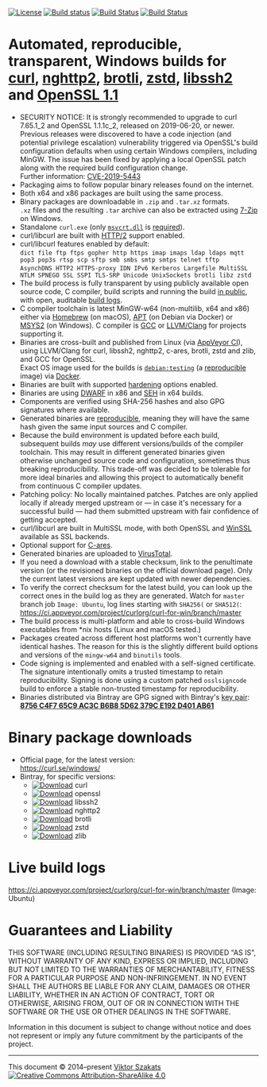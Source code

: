 [![License](https://img.shields.io/badge/license-MIT-blue.svg)](LICENSE.txt)
[![Build status](https://ci.appveyor.com/api/projects/status/8yf6xjgq7u0cm013/branch/master?svg=true)](https://ci.appveyor.com/project/curlorg/curl-for-win/branch/master)
[![Build Status](https://api.travis-ci.org/curl/curl-for-win.svg?branch=master)](https://travis-ci.org/curl/curl-for-win)
[![Build Status](https://github.com/curl/curl-for-win/workflows/build/badge.svg?branch=master)](https://github.com/curl/curl-for-win/actions?query=branch%3Amaster)

# Automated, reproducible, transparent, Windows builds for [curl](https://curl.se/), [nghttp2](https://nghttp2.org/), [brotli](https://github.com/google/brotli), [zstd](https://github.com/facebook/zstd), [libssh2](https://libssh2.org/) and [OpenSSL 1.1](https://www.openssl.org/)

  - SECURITY NOTICE: It is strongly recommended to upgrade to curl 7.65.1_2
    and OpenSSL 1.1.1c_2, released on 2019-06-20, or newer. Previous releases
    were discovered to have a code injection (and potential privilege
    escalation) vulnerability triggered via OpenSSL's build configuration
    defaults when using certain Windows compilers, including MinGW. The issue
    has been fixed by applying a local OpenSSL patch along with the required
    build configuration change.
    <br>Further information:
    [CVE-2019-5443](https://curl.se/docs/CVE-2019-5443.html)
  - Packaging aims to follow popular binary releases found on the internet.
  - Both x64 and x86 packages are built using the same process.
  - Binary packages are downloadable in `.zip` and `.tar.xz` formats.<br>
    `.xz` files and the resulting `.tar` archive can also be extracted using
    [7-Zip](https://www.7-zip.org/) on Windows.
  - Standalone `curl.exe` (only
    [`msvcrt.dll`](https://en.wikipedia.org/wiki/Microsoft_Windows_library_files#MSVCRT.DLL,_MSVCP*.DLL_and_CRTDLL.DLL)
    is
    [required](https://devblogs.microsoft.com/oldnewthing/?p=1273)).
  - curl/libcurl are built with [HTTP/2](https://en.wikipedia.org/wiki/HTTP/2)
    support enabled.
  - curl/libcurl features enabled by default:
    <br>`dict file ftp ftps gopher http https imap imaps ldap ldaps mqtt pop3 pop3s rtsp scp sftp smb smbs smtp smtps telnet tftp`
    <br>`AsynchDNS HTTP2 HTTPS-proxy IDN IPv6 Kerberos Largefile MultiSSL NTLM SPNEGO SSL SSPI TLS-SRP Unicode UnixSockets brotli libz zstd`
  - The build process is fully transparent by using publicly available
    open source code, C compiler, build scripts and running the build
    [in public](https://ci.appveyor.com/project/curlorg/curl-for-win/branch/master),
    with open, auditable [build logs](#live-build-logs).
  - C compiler toolchain is latest MinGW-w64 (non-multilib, x64 and x86)
    either via [Homebrew](https://brew.sh/) (on macOS),
    [APT](https://en.wikipedia.org/wiki/APT_(Debian)) (on Debian via Docker)
    or [MSYS2](https://www.msys2.org/) (on Windows).
    C compiler is [GCC](https://gcc.gnu.org/) or
    [LLVM/Clang](https://clang.llvm.org/) for projects supporting it.
  - Binaries are cross-built and published from Linux
    (via [AppVeyor CI](https://www.appveyor.com/)), using LLVM/Clang for
    curl, libssh2, nghttp2, c-ares, brotli, zstd and zlib, and GCC for OpenSSL.
    <br>Exact OS image used for the builds is
    [`debian:testing`](https://github.com/debuerreotype/docker-debian-artifacts/tree/dist-amd64/testing)
    (a [reproducible](https://github.com/debuerreotype/debuerreotype) image)
    via [Docker](https://hub.docker.com/_/debian/).
  - Binaries are built with supported
    [hardening](https://en.wikipedia.org/wiki/Hardening_%28computing%29)
    options enabled.
  - Binaries are using [DWARF](https://en.wikipedia.org/wiki/DWARF) in x86 and
    [SEH](https://en.wikipedia.org/wiki/Microsoft-specific_exception_handling_mechanisms#SEH)
    in x64 builds.
  - Components are verified using SHA-256 hashes and also GPG signatures where
    available.
  - Generated binaries are [reproducible](https://reproducible-builds.org/),
    meaning they will have the same hash given the same input sources and C
    compiler.
  - Because the build environment is updated before each build, subsequent
    builds _may_ use different versions/builds of the compiler toolchain.
    This may result in different generated binaries given otherwise unchanged
    source code and configuration, sometimes thus breaking reproducibility.
    This trade-off was decided to be tolerable for more ideal binaries and
    allowing this project to automatically benefit from continuous C compiler
    updates.
  - Patching policy: No locally maintained patches. Patches are only
    applied locally if already merged upstream or &mdash; in case it's
    necessary for a successful build &mdash; had them submitted upstream
    with fair confidence of getting accepted.
  - curl/libcurl are built in MultiSSL mode, with both OpenSSL and
    [WinSSL](https://en.wikipedia.org/wiki/Cryptographic_Service_Provider)
    available as SSL backends.
  - Optional support for
    [C-ares](https://c-ares.haxx.se/).
  - Generated binaries are uploaded to [VirusTotal](https://www.virustotal.com/).
  - If you need a download with a stable checksum, link to the penultimate
    version (or the revisioned binaries on the official download page).
    Only the current latest versions are kept updated with newer
    dependencies.
  - To verify the correct checksum for the latest build, you can look up the
    correct ones in the build log as they are generated. Watch for `master`
    branch job `Image: Ubuntu`, log lines starting with
    `SHA256(` or `SHA512(`:
      <https://ci.appveyor.com/project/curlorg/curl-for-win/branch/master>
  - The build process is multi-platform and able to cross-build Windows
    executables from \*nix hosts (Linux and macOS tested.)
  - Packages created across different host platforms won't currently have
    identical hashes. The reason for this is the slightly different build
    options and versions of the `mingw-w64` and `binutils` tools.
  - Code signing is implemented and enabled with a self-signed certificate.
    The signature intentionally omits a trusted timestamp to retain
    reproducibility. Signing is done using a custom patched `osslsigncode`
    build to enforce a stable non-trusted timestamp for reproducibility.
  - Binaries distributed via Bintray are GPG signed with Bintray's
    [key pair](https://www.jfrog.com/confluence/display/BT/Managing+Uploaded+Content#ManagingUploadedContent-SigningwiththeBintrayKey):
    **[8756 C4F7 65C9 AC3C B6B8  5D62 379C E192 D401 AB61](https://pgpkeys.eu/pks/lookup?op=vindex&fingerprint=on&search=0x8756C4F765C9AC3CB6B85D62379CE192D401AB61)**

# Binary package downloads

  * Official page, for the latest version:<br>
    <https://curl.se/windows/>
  * Bintray, for specific versions:
    * [![Download](https://api.bintray.com/packages/vszakats/generic/curl/images/download.svg)](https://bintray.com/vszakats/generic/curl/_latestVersion) curl
    * [![Download](https://api.bintray.com/packages/vszakats/generic/openssl/images/download.svg)](https://bintray.com/vszakats/generic/openssl/_latestVersion) openssl
    * [![Download](https://api.bintray.com/packages/vszakats/generic/libssh2/images/download.svg)](https://bintray.com/vszakats/generic/libssh2/_latestVersion) libssh2
    * [![Download](https://api.bintray.com/packages/vszakats/generic/nghttp2/images/download.svg)](https://bintray.com/vszakats/generic/nghttp2/_latestVersion) nghttp2
    * [![Download](https://api.bintray.com/packages/vszakats/generic/brotli/images/download.svg)](https://bintray.com/vszakats/generic/brotli/_latestVersion) brotli
    * [![Download](https://api.bintray.com/packages/vszakats/generic/zstd/images/download.svg)](https://bintray.com/vszakats/generic/zstd/_latestVersion) zstd
    * [![Download](https://api.bintray.com/packages/vszakats/generic/zlib/images/download.svg)](https://bintray.com/vszakats/generic/zlib/_latestVersion) zlib

# Live build logs

  <https://ci.appveyor.com/project/curlorg/curl-for-win/branch/master>
  (Image: Ubuntu)

# Guarantees and Liability

  THIS SOFTWARE (INCLUDING RESULTING BINARIES) IS PROVIDED "AS IS", WITHOUT
  WARRANTY OF ANY KIND, EXPRESS OR IMPLIED, INCLUDING BUT NOT LIMITED TO THE
  WARRANTIES OF MERCHANTABILITY, FITNESS FOR A PARTICULAR PURPOSE AND
  NON-INFRINGEMENT. IN NO EVENT SHALL THE AUTHORS BE LIABLE FOR ANY CLAIM,
  DAMAGES OR OTHER LIABILITY, WHETHER IN AN ACTION OF CONTRACT, TORT OR
  OTHERWISE, ARISING FROM, OUT OF OR IN CONNECTION WITH THE SOFTWARE OR THE
  USE OR OTHER DEALINGS IN THE SOFTWARE.

  Information in this document is subject to change without notice and does
  not represent or imply any future commitment by the participants of the
  project.

---
This document &copy;&nbsp;2014&ndash;present [Viktor Szakats](https://vsz.me/)<br>
[![Creative Commons Attribution-ShareAlike 4.0](https://mirrors.creativecommons.org/presskit/buttons/80x15/svg/by-sa.svg)](https://creativecommons.org/licenses/by-sa/4.0/)
